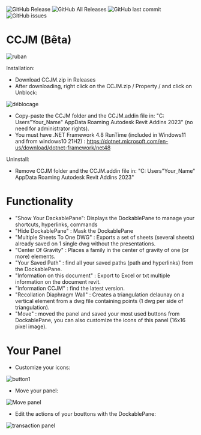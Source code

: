 ![GitHub Release](https://img.shields.io/github/v/release/98juju98/CCJM?include_prereleases&style=flat)
![GitHub All Releases](https://img.shields.io/github/downloads/98juju98/CCJM/total?style=flat)
![GitHub last commit](https://img.shields.io/github/last-commit/98juju98/CCJM?style=flat)
![GitHub issues](https://img.shields.io/github/issues/98juju98/CCJM?style=flat)

# CCJM (Bêta)
![ruban](https://github.com/user-attachments/assets/f87ded8d-4607-467b-97e2-f81f15dc518e)


Installation:
- Download CCJM.zip in Releases
- After downloading, right click on the CCJM.zip / Property / and click on Unblock:

![déblocage](https://github.com/user-attachments/assets/cc84592a-ba80-4226-8712-c710b2fb59de)

- Copy-paste the CCJM folder and the CCJM.addin file in: "C: Users"Your_Name" AppData Roaming Autodesk Revit Addins 2023" (no need for administrator rights).
- You must have .NET Framework 4.8 RunTime (included in Windows11 and from windows10 21H2) : https://dotnet.microsoft.com/en-us/download/dotnet-framework/net48
  
Uninstall:
- Remove CCJM folder and the CCJM.addin file in: "C: Users"Your_Name" AppData Roaming Autodesk Revit Addins 2023"

# Functionality
- "Show Your DackablePane": Displays the DockablePane to manage your shortcuts, hyperlinks, commands
- "Hide DockablePane" : Mask the DockablePane
- "Multiple Sheets To One DWG" : Exports a set of sheets (several sheets) already saved on 1 single dwg without the presentations.
- "Center Of Gravity" : Places a family in the center of gravity of one (or more) elements.
- "Your Saved Path" : find all your saved paths (path and hyperlinks) from the DockablePane.
- "Information on this document" : Export to Excel or txt multiple information on the document revit.
- "Information CCJM" : find the latest version.
- "Recollation Diaphragm Wall" : Creates a triangulation delaunay on a vertical element from a dwg file containing points (1 dwg per side of triangulation).
- "Move" : moved the panel and saved your most used buttons from DockablePane, you can also customize the icons of this panel (16x16 pixel image).

# Your Panel
  
- Customize your icons:

![button1](https://github.com/user-attachments/assets/2976d138-f73f-4ee7-97fb-c28294647224)

- Move your panel:

![Move panel](https://github.com/user-attachments/assets/2f5e1042-0d3c-494e-bbef-959431285b0e)

- Edit the actions of your bouttons with the DockablePane:

![transaction  panel](https://github.com/user-attachments/assets/9bf6384b-02e2-413f-afe0-ed319363753f)
